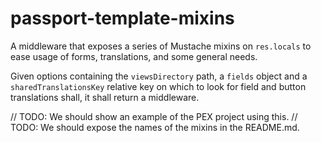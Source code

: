 # passport-template-mixins
A middleware that exposes a series of Mustache mixins on `res.locals` to ease usage of forms, translations, and some general needs.

Given options containing the `viewsDirectory` path, a `fields` object and a `sharedTranslationsKey` relative key on which to look for field and button translations shall, it shall return a middleware.

// TODO: We should show an example of the PEX project using this.
// TODO: We should expose the names of the mixins in the README.md.
